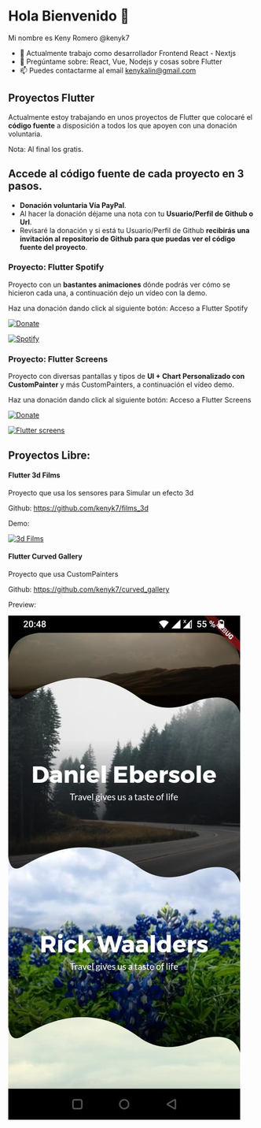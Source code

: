# Hola Bienvenido 👋
Mi nombre es Keny Romero @kenyk7

- 🔭 Actualmente trabajo como desarrollador Frontend React - Nextjs
- 💬 Pregúntame sobre: React, Vue, Nodejs y cosas sobre Flutter
- 📫 Puedes contactarme al email kenykalin@gmail.com

## Proyectos Flutter
Actualmente estoy trabajando en unos proyectos de Flutter que colocaré el **código fuente** a disposición a todos los que apoyen con una donación voluntaria.

Nota: Al final los gratis.

## Accede al código fuente de cada proyecto en 3 pasos.
- **Donación voluntaria Vía PayPal**.
- Al hacer la donación déjame una nota con tu **Usuario/Perfil de Github o Url**.
- Revisaré la donación y si está tu Usuario/Perfil de Github **recibirás una invitación al repositorio de Github para que puedas ver el código fuente del proyecto**.

### Proyecto: Flutter Spotify
Proyecto con un **bastantes animaciones** dónde podrás ver cómo se hicieron cada una, a continuación dejo un vídeo con la demo.

Haz una donación dando click al siguiente botón: Acceso a Flutter Spotify

[![Donate](https://www.paypalobjects.com/en_US/i/btn/btn_donate_LG.gif)](https://www.paypal.com/donate/?hosted_button_id=5R3ME9NHL3C78)

[![Spotify](https://res.cloudinary.com/marcomontalbano/image/upload/v1662047502/video_to_markdown/images/youtube--D6lXGheDsqY-c05b58ac6eb4c4700831b2b3070cd403.jpg)](https://www.youtube.com/shorts/D6lXGheDsqY "Spotify")

### Proyecto: Flutter Screens
Proyecto con diversas pantallas y tipos de **UI + Chart Personalizado con CustomPainter** y más CustomPainters, a continuación el vídeo demo.

Haz una donación dando click al siguiente botón: Acceso a Flutter Screens

[![Donate](https://www.paypalobjects.com/en_US/i/btn/btn_donate_LG.gif)](https://bit.ly/3KFtgrK)

[![Flutter screens](https://res.cloudinary.com/marcomontalbano/image/upload/v1662062325/video_to_markdown/images/youtube--qXfkv4s7-nI-c05b58ac6eb4c4700831b2b3070cd403.jpg)](https://www.youtube.com/shorts/qXfkv4s7-nI "Flutter screens")

## Proyectos Libre:

#### Flutter 3d Films
Proyecto que usa los sensores para Simular un efecto 3d

Github: https://github.com/kenyk7/films_3d

Demo:

[![3d Films](https://res.cloudinary.com/marcomontalbano/image/upload/v1662061091/video_to_markdown/images/youtube--xKzalKWUV_g-c05b58ac6eb4c4700831b2b3070cd403.jpg)](https://bit.ly/3QdSFtI "3d Films")

#### Flutter Curved Gallery
Proyecto que usa CustomPainters

Github: https://github.com/kenyk7/curved_gallery

Preview:

[![Curved Gallery](https://github.com/kenyk7/curved_gallery/blob/dev/preview.jpeg?raw=true)](https://github.com/kenyk7/curved_gallery "Curved Gallery")

